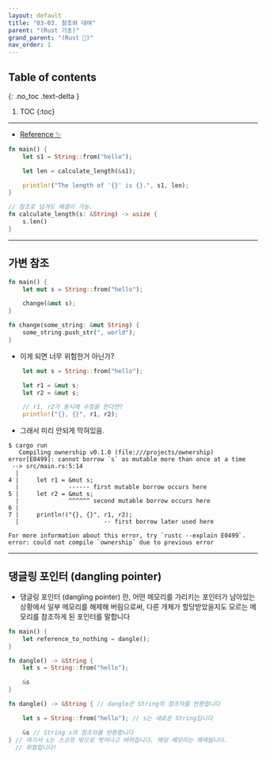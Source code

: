 ```yaml
---
layout: default
title: "03-03. 참조와 대여"
parent: "(Rust 기초)"
grand_parent: "(Rust 🦀)"
nav_order: 1
---
```


## Table of contents
{: .no_toc .text-delta }

1. TOC
{:toc}

---

* [Reference ✨](https://doc.rust-kr.org/ch04-02-references-and-borrowing.html)

```rust
fn main() {
    let s1 = String::from("hello");

    let len = calculate_length(&s1);

    println!("The length of '{}' is {}.", s1, len);
}

// 참조로 넘겨도 해결이 가능.
fn calculate_length(s: &String) -> usize {
    s.len()
}
```

---

## 가변 참조

```rust
fn main() {
    let mut s = String::from("hello");

    change(&mut s);
}

fn change(some_string: &mut String) {
    some_string.push_str(", world");
}
```

* 이게 되면 너무 위험한거 아닌가?

```rust
    let mut s = String::from("hello");

    let r1 = &mut s;
    let r2 = &mut s;

    // r1, r2가 동시에 수정을 한다면?
    println!("{}, {}", r1, r2);

```

* 그래서 미리 안되게 막혀있음.

```
$ cargo run
   Compiling ownership v0.1.0 (file:///projects/ownership)
error[E0499]: cannot borrow `s` as mutable more than once at a time
 --> src/main.rs:5:14
  |
4 |     let r1 = &mut s;
  |              ------ first mutable borrow occurs here
5 |     let r2 = &mut s;
  |              ^^^^^^ second mutable borrow occurs here
6 |
7 |     println!("{}, {}", r1, r2);
  |                        -- first borrow later used here

For more information about this error, try `rustc --explain E0499`.
error: could not compile `ownership` due to previous error

```

---

## 댕글링 포인터 (dangling pointer)

* 댕글링 포인터 (dangling pointer) 란, 어떤 메모리를 가리키는 포인터가 남아있는 상황에서 일부 메모리를 해제해 버림으로써, 다른 개체가 할당받았을지도 모르는 메모리를 참조하게 된 포인터를 말합니다

```rust
fn main() {
    let reference_to_nothing = dangle();
}

fn dangle() -> &String {
    let s = String::from("hello");

    &s
}
```

```rust
fn dangle() -> &String { // dangle은 String의 참조자를 반환합니다

    let s = String::from("hello"); // s는 새로운 String입니다

    &s // String s의 참조자를 반환합니다
} // 여기서 s는 스코프 밖으로 벗어나고 버려집니다. 해당 메모리는 해제됩니다.
  // 위험합니다!
```